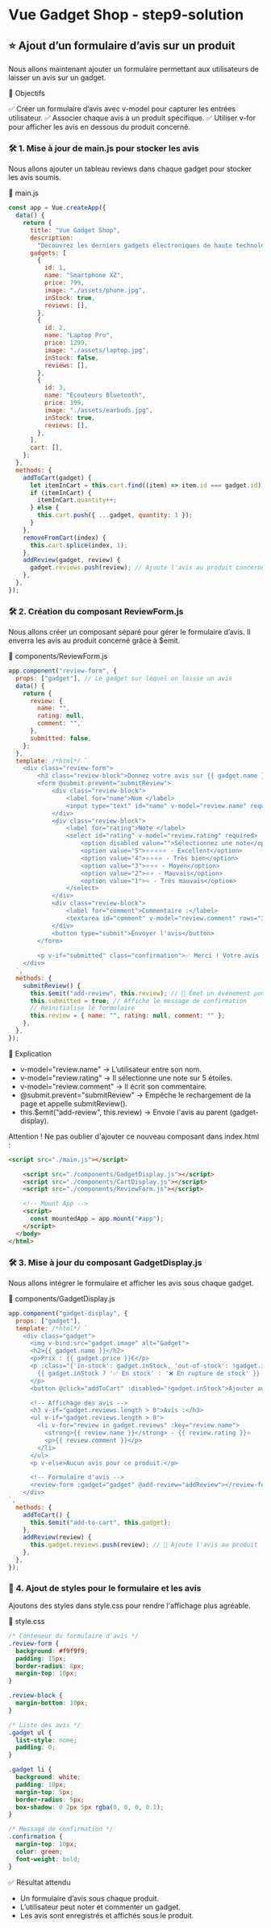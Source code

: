 # Vue Gadget Shop - step9-solution

## ⭐ Ajout d’un formulaire d’avis sur un produit

Nous allons maintenant ajouter un formulaire permettant aux utilisateurs de laisser un avis sur un gadget.

📌 Objectifs

✅ Créer un formulaire d’avis avec v-model pour capturer les entrées utilisateur.
✅ Associer chaque avis à un produit spécifique.
✅ Utiliser v-for pour afficher les avis en dessous du produit concerné.

### 🛠️ 1. Mise à jour de main.js pour stocker les avis

Nous allons ajouter un tableau reviews dans chaque gadget pour stocker les avis soumis.

📄 main.js

```js
const app = Vue.createApp({
  data() {
    return {
      title: "Vue Gadget Shop",
      description:
        "Découvrez les derniers gadgets électroniques de haute technologie !",
      gadgets: [
        {
          id: 1,
          name: "Smartphone XZ",
          price: 799,
          image: "./assets/phone.jpg",
          inStock: true,
          reviews: [],
        },
        {
          id: 2,
          name: "Laptop Pro",
          price: 1299,
          image: "./assets/laptop.jpg",
          inStock: false,
          reviews: [],
        },
        {
          id: 3,
          name: "Écouteurs Bluetooth",
          price: 199,
          image: "./assets/earbuds.jpg",
          inStock: true,
          reviews: [],
        },
      ],
      cart: [],
    };
  },
  methods: {
    addToCart(gadget) {
      let itemInCart = this.cart.find((item) => item.id === gadget.id);
      if (itemInCart) {
        itemInCart.quantity++;
      } else {
        this.cart.push({ ...gadget, quantity: 1 });
      }
    },
    removeFromCart(index) {
      this.cart.splice(index, 1);
    },
    addReview(gadget, review) {
      gadget.reviews.push(review); // Ajoute l'avis au produit concerné
    },
  },
});
```

### 🛠️ 2. Création du composant ReviewForm.js

Nous allons créer un composant séparé pour gérer le formulaire d’avis.
Il enverra les avis au produit concerné grâce à $emit.

📄 components/ReviewForm.js

```js
app.component("review-form", {
  props: ["gadget"], // Le gadget sur lequel on laisse un avis
  data() {
    return {
      review: {
        name: "",
        rating: null,
        comment: "",
      },
      submitted: false,
    };
  },
  template: /*html*/ `
    <div class="review-form">
        <h3 class="review-block">Donnez votre avis sur {{ gadget.name }}</h3>
        <form @submit.prevent="submitReview">
            <div class="review-block">
                <label for="name">Nom </label>
                <input type="text" id="name" v-model="review.name" required>  
            </div>
            <div class="review-block">
                <label for="rating">Note </label>
                <select id="rating" v-model="review.rating" required>
                    <option disabled value="">Sélectionnez une note</option>
                    <option value="5">⭐⭐⭐⭐⭐ - Excellent</option>
                    <option value="4">⭐⭐⭐⭐ - Très bien</option>
                    <option value="3">⭐⭐⭐ - Moyen</option>
                    <option value="2">⭐⭐ - Mauvais</option>
                    <option value="1">⭐ - Très mauvais</option>
                </select>
            </div>
            <div class="review-block">
                <label for="comment">Commentaire :</label>
                <textarea id="comment" v-model="review.comment" rows="3" required></textarea>
            </div>
            <button type="submit">Envoyer l'avis</button>
        </form>
    
        <p v-if="submitted" class="confirmation">✅ Merci ! Votre avis a été enregistré.</p>
    </div>
  `,
  methods: {
    submitReview() {
      this.$emit("add-review", this.review); // 📌 Émet un événement pour ajouter l'avis
      this.submitted = true; // Affiche le message de confirmation
      // Réinitialise le formulaire
      this.review = { name: "", rating: null, comment: "" };
    },
  },
});
```

📌 Explication

- v-model="review.name" → L’utilisateur entre son nom.
- v-model="review.rating" → Il sélectionne une note sur 5 étoiles.
- v-model="review.comment" → Il écrit son commentaire.
- @submit.prevent="submitReview" → Empêche le rechargement de la page et appelle submitReview().
- this.$emit("add-review", this.review) → Envoie l'avis au parent (gadget-display).

Attention ! Ne pas oublier d'ajouter ce nouveau composant dans index.html :

```html
<script src="./main.js"></script>

    <script src="./components/GadgetDisplay.js"></script>
    <script src="./components/CartDisplay.js"></script>
    <script src="./components/ReviewForm.js"></script>

    <!-- Mount App -->
    <script>
      const mountedApp = app.mount("#app");
    </script>
  </body>
</html>
```

### 🛠️ 3. Mise à jour du composant GadgetDisplay.js

Nous allons intégrer le formulaire et afficher les avis sous chaque gadget.

📄 components/GadgetDisplay.js

```js
app.component("gadget-display", {
  props: ["gadget"],
  template: /*html*/ `
    <div class="gadget">
      <img v-bind:src="gadget.image" alt="Gadget">
      <h2>{{ gadget.name }}</h2>
      <p>Prix : {{ gadget.price }}€</p>
      <p :class="{'in-stock': gadget.inStock, 'out-of-stock': !gadget.inStock}">
        {{ gadget.inStock ? '✅ En stock' : '❌ En rupture de stock' }}
      </p>
      <button @click="addToCart" :disabled="!gadget.inStock">Ajouter au panier</button>

      <!-- Affichage des avis -->
      <h3 v-if="gadget.reviews.length > 0">Avis :</h3>
      <ul v-if="gadget.reviews.length > 0">
        <li v-for="review in gadget.reviews" :key="review.name">
          <strong>{{ review.name }}</strong> - {{ review.rating }}⭐
          <p>{{ review.comment }}</p>
        </li>
      </ul>
      <p v-else>Aucun avis pour ce produit.</p>

      <!-- Formulaire d'avis -->
      <review-form :gadget="gadget" @add-review="addReview"></review-form>
    </div>
`,
  methods: {
    addToCart() {
      this.$emit("add-to-cart", this.gadget);
    },
    addReview(review) {
      this.gadget.reviews.push(review); // 📌 Ajoute l'avis au produit
    },
  },
});
```

### 🎨 4. Ajout de styles pour le formulaire et les avis

Ajoutons des styles dans style.css pour rendre l'affichage plus agréable.

📄 style.css

```css
/* Conteneur du formulaire d'avis */
.review-form {
  background: #f9f9f9;
  padding: 15px;
  border-radius: 8px;
  margin-top: 10px;
}

.review-block {
  margin-bottom: 10px;
}

/* Liste des avis */
.gadget ul {
  list-style: none;
  padding: 0;
}

.gadget li {
  background: white;
  padding: 10px;
  margin-top: 5px;
  border-radius: 5px;
  box-shadow: 0 2px 5px rgba(0, 0, 0, 0.1);
}

/* Message de confirmation */
.confirmation {
  margin-top: 10px;
  color: green;
  font-weight: bold;
}
```

✅ Résultat attendu

- Un formulaire d’avis sous chaque produit.
- L’utilisateur peut noter et commenter un gadget.
- Les avis sont enregistrés et affichés sous le produit.
